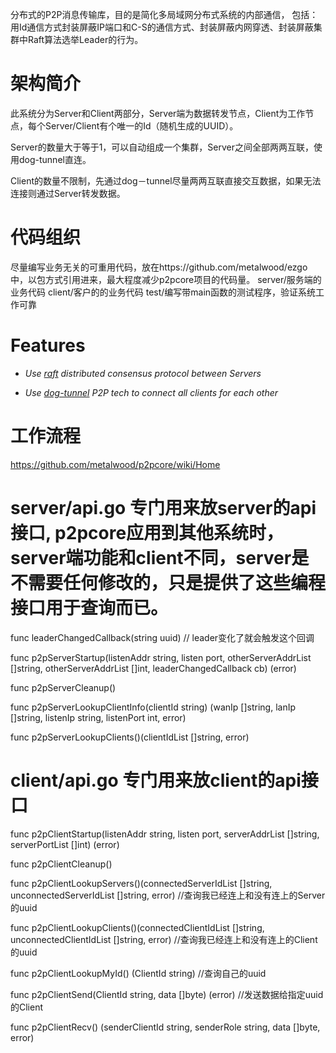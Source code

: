 分布式的P2P消息传输库，目的是简化多局域网分布式系统的内部通信， 包括：用Id通信方式封装屏蔽IP端口和C-S的通信方式、封装屏蔽内网穿透、封装屏蔽集群中Raft算法选举Leader的行为。

#  架构简介

此系统分为Server和Client两部分，Server端为数据转发节点，Client为工作节点，每个Server/Client有个唯一的Id（随机生成的UUID）。

Server的数量大于等于1，可以自动组成一个集群，Server之间全部两两互联，使用dog-tunnel直连。

Client的数量不限制，先通过dog－tunnel尽量两两互联直接交互数据，如果无法连接则通过Server转发数据。

# 代码组织

尽量编写业务无关的可重用代码，放在https://github.com/metalwood/ezgo 中，以包方式引用进来，最大程度减少p2pcore项目的代码量。
server/服务端的业务代码
client/客户的的业务代码
test/编写带main函数的测试程序，验证系统工作可靠

# Features

* *Use [raft](https://github.com/hashicorp/raft) distributed consensus protocol between Servers*

* *Use [dog-tunnel](https://github.com/vzex/dog-tunnel) P2P tech to connect all clients for each other*

# 工作流程

https://github.com/metalwood/p2pcore/wiki/Home



# server/api.go 专门用来放server的api接口, p2pcore应用到其他系统时，server端功能和client不同，server是不需要任何修改的，只是提供了这些编程接口用于查询而已。

func leaderChangedCallback(string uuid) // leader变化了就会触发这个回调

func p2pServerStartup(listenAddr string, listen port, otherServerAddrList []string, otherServerAddrList []int, leaderChangedCallback cb) (error)

func p2pServerCleanup()

func p2pServerLookupClientInfo(clientId string) (wanIp []string, lanIp []string, listenIp string, listenPort int, error)

func p2pServerLookupClients()(clientIdList []string, error)



# client/api.go 专门用来放client的api接口

func p2pClientStartup(listenAddr string, listen port, serverAddrList []string, serverPortList []int) (error)

func p2pClientCleanup()

func p2pClientLookupServers()(connectedServerIdList []string, unconnectedServerIdList []string, error) //查询我已经连上和没有连上的Server的uuid

func p2pClientLookupClients()(connectedClientIdList []string, unconnectedClientIdList []string, error) //查询我已经连上和没有连上的Client的uuid

func p2pClientLookupMyId() (ClientId string) //查询自己的uuid

func p2pClientSend(ClientId string, data []byte) (error) //发送数据给指定uuid的Client

func p2pClientRecv() (senderClientId string, senderRole string, data []byte, error)
